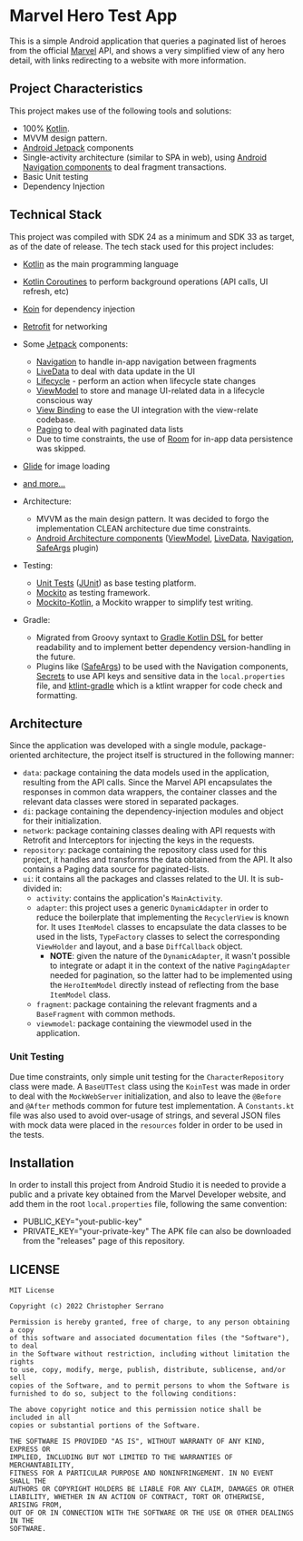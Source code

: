 # Marvel Hero Test App

This is a simple Android application that queries a paginated list of heroes from the official [Marvel](https://developer.marvel.com/docs) API, and shows a very simplified view of any hero detail, with links redirecting to a website with more information.

## Project Characteristics

This project makes use of the following tools and solutions:

* 100% [Kotlin](https://kotlinlang.org/).
* MVVM design pattern.
* [Android Jetpack](https://developer.android.com/jetpack) components
* Single-activity architecture (similar to SPA in web), using [Android Navigation components](https://developer.android.com/guide/navigation/navigation-getting-started) to deal fragment transactions.
* Basic Unit testing
* Dependency Injection

## Technical Stack

This project was compiled with SDK 24 as a minimum and SDK 33 as target, as of the date of release. The tech stack used for this project includes:

* [Kotlin](https://kotlinlang.org/) as the main programming language
* [Kotlin Coroutines](https://kotlinlang.org/docs/reference/coroutines-overview.html) to perform background operations (API calls, UI refresh, etc)
* [Koin](https://insert-koin.io/) for dependency injection
* [Retrofit](https://square.github.io/retrofit/) for networking
* Some [Jetpack](https://developer.android.com/jetpack) components:
    * [Navigation](https://developer.android.com/topic/libraries/architecture/navigation/) to handle in-app navigation between fragments
    * [LiveData](https://developer.android.com/topic/libraries/architecture/livedata) to deal with data update in the UI
    * [Lifecycle](https://developer.android.com/topic/libraries/architecture/lifecycle) - perform an action when lifecycle state changes
    * [ViewModel](https://developer.android.com/topic/libraries/architecture/viewmodel) to store and manage UI-related data in a lifecycle conscious way
    * [View Binding](https://developer.android.com/topic/libraries/view-binding) to ease the UI integration with the view-relate codebase.
    * [Paging](https://developer.android.com/topic/libraries/architecture/paging/v3-overview) to deal with paginated data lists
    * Due to time constraints, the use of [Room](https://developer.android.com/topic/libraries/architecture/room) for in-app data persistence was skipped.
* [Glide](https://bumptech.github.io/glide/l) for image loading
* [and more...](https://github.com/mayokunthefirst/CardInfoFinder/blob/master/buildSrc/src/main/kotlin/Dependencies.kt)

* Architecture:
    * MVVM as the main design pattern. It was decided to forgo the implementation CLEAN architecture due time constraints.
    * [Android Architecture components](https://developer.android.com/topic/libraries/architecture) ([ViewModel](https://developer.android.com/topic/libraries/architecture/viewmodel), [LiveData](https://developer.android.com/topic/libraries/architecture/livedata), [Navigation](https://developer.android.com/jetpack/androidx/releases/navigation), [SafeArgs](https://developer.android.com/guide/navigation/navigation-pass-data#Safe-args) plugin)

* Testing:
    * [Unit Tests](https://en.wikipedia.org/wiki/Unit_testing) ([JUnit](https://junit.org/junit4/)) as base testing platform.
    * [Mockito](https://site.mockito.org/) as testing framework.
    * [Mockito-Kotlin](https://github.com/mockito/mockito-kotlin), a Mockito wrapper to simplify test writing.
* Gradle:
    * Migrated from Groovy syntaxt to [Gradle Kotlin DSL](https://docs.gradle.org/current/userguide/kotlin_dsl.html) for better readability and to implement better dependency version-handling in the future.
    * Plugins like ([SafeArgs](https://developer.android.com/guide/navigation/navigation-pass-data#Safe-args)) to be used with the Navigation components, [Secrets](https://developers.google.com/maps/documentation/android-sdk/secrets-gradle-plugin) to use API keys and sensitive data in the `local.properties` file, and [ktlint-gradle](https://github.com/JLLeitschuh/ktlint-gradle) which is a ktlint wrapper for code check and formatting.

## Architecture
Since the application was developed with a single module, package-oriented architecture, the project itself is structured in the following manner:

* `data`: package containing the data models used in the application, resulting from the API calls. Since the Marvel API encapsulates the responses in common data wrappers, the container classes and the relevant data classes were stored in separated packages.
* `di`: package containing the dependency-injection modules and object for their initialization.
* `network`: package containing classes dealing with API requests with Retrofit and Interceptors for injecting the keys in the requests.
* `repository`: package containing the repository class used for this project, it handles and transforms the data obtained from the API. It also contains a Paging data source for paginated-lists.
* `ui`: it contains all the packages and classes related to the UI. It is sub-divided in:
    * `activity`: contains the application's `MainActivity`.
    * `adapter`: this project uses a generic `DynamicAdapter` in order to reduce the boilerplate that implementing the `RecyclerView` is known for. It uses `ItemModel` classes to encapsulate the data classes to be used in the lists, `TypeFactory` classes to select the corresponding `ViewHolder` and layout, and a base `DiffCallback` object.
        *  __NOTE__: given the nature of the `DynamicAdapter`, it wasn't possible to integrate or adapt it in the context of the native `PagingAdapter` needed for pagination, so the latter had to be implemented using the `HeroItemModel` directly instead of reflecting from the base `ItemModel` class.
    * `fragment`: package containing the relevant fragments and a `BaseFragment` with common methods.
    * `viewmodel`: package containing the viewmodel used in the application.

### Unit Testing
Due time constraints, only simple unit testing for the `CharacterRepository` class were made. A `BaseUTTest` class using the `KoinTest` was made in order to deal with the `MockWebServer` initialization, and also to leave the `@Before` and `@After` methods common for future test implementation. A `Constants.kt` file was also used to avoid over-usage of strings, and several JSON files with mock data were placed in the `resources` folder in order to be used in the tests.

## Installation
In order to install this project from Android Studio it is needed to provide a public and a private key obtained from the Marvel Developer website, and add them in the root `local.properties` file, following the same convention:
* PUBLIC_KEY="yout-public-key"
* PRIVATE_KEY="your-private-key"
  The APK file can also be downloaded from the "releases" page of this repository.

## LICENSE
```
MIT License

Copyright (c) 2022 Christopher Serrano

Permission is hereby granted, free of charge, to any person obtaining a copy
of this software and associated documentation files (the "Software"), to deal
in the Software without restriction, including without limitation the rights
to use, copy, modify, merge, publish, distribute, sublicense, and/or sell
copies of the Software, and to permit persons to whom the Software is
furnished to do so, subject to the following conditions:

The above copyright notice and this permission notice shall be included in all
copies or substantial portions of the Software.

THE SOFTWARE IS PROVIDED "AS IS", WITHOUT WARRANTY OF ANY KIND, EXPRESS OR
IMPLIED, INCLUDING BUT NOT LIMITED TO THE WARRANTIES OF MERCHANTABILITY,
FITNESS FOR A PARTICULAR PURPOSE AND NONINFRINGEMENT. IN NO EVENT SHALL THE
AUTHORS OR COPYRIGHT HOLDERS BE LIABLE FOR ANY CLAIM, DAMAGES OR OTHER
LIABILITY, WHETHER IN AN ACTION OF CONTRACT, TORT OR OTHERWISE, ARISING FROM,
OUT OF OR IN CONNECTION WITH THE SOFTWARE OR THE USE OR OTHER DEALINGS IN THE
SOFTWARE.
```